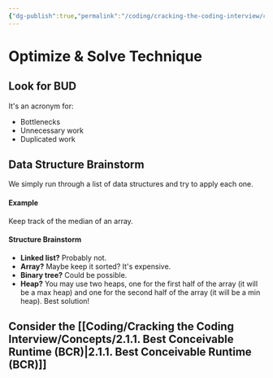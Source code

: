 ```yaml
---
{"dg-publish":true,"permalink":"/coding/cracking-the-coding-interview/concepts/2-1-optimize-and-solve-technique/"}
---
```


# Optimize & Solve Technique
## Look for BUD
It's an acronym for:
- Bottlenecks
- Unnecessary work
- Duplicated work

## Data Structure Brainstorm
We simply run through a list of data structures and try to apply each one.
#### Example
Keep track of the median of an array.
#### Structure Brainstorm
- **Linked list?** Probably not.
- **Array?** Maybe keep it sorted? It's expensive.
- **Binary tree?** Could be possible.
- **Heap?** You may use two heaps, one for the first half of the array (it will be a max heap) and one for the second half of the array (it will be a min heap). Best solution!

## Consider the [[Coding/Cracking the Coding Interview/Concepts/2.1.1. Best Conceivable Runtime (BCR)\|2.1.1. Best Conceivable Runtime (BCR)]]